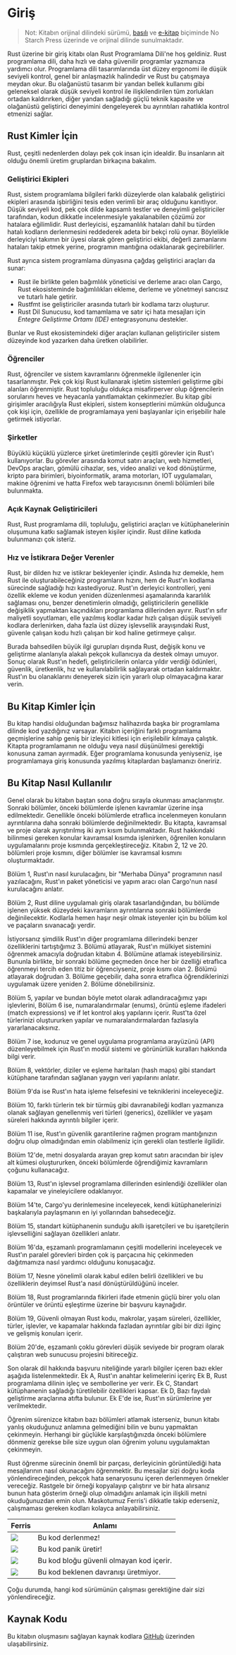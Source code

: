 # Giriş
> Not: Kitabın orijinal dilindeki sürümü, [basılı](https://nostarch.com/rust) ve [e-kitap](https://nostarch.com/) biçiminde 
> No Starch Press üzerinde ve orijinal dilinde sunulmaktadır.

Rust üzerine bir giriş kitabı olan Rust Programlama Dili'ne hoş geldiniz. Rust programlama dili, daha hızlı ve daha güvenilir programlar yazmanıza yardımcı olur. Programlama dili tasarımlarında üst düzey ergonomi ile düşük seviyeli kontrol, genel bir anlaşmazlık halindedir ve Rust bu çatışmaya meydan okur. Bu olağanüstü tasarım bir yandan bellek kullanımı gibi geleneksel olarak düşük seviyeli kontrol ile ilişkilendirilen tüm zorlukları ortadan kaldırırken, diğer yandan sağladığı güçlü teknik kapasite ve olağanüstü geliştirici deneyimini dengeleyerek bu ayrıntıları rahatlıkla kontrol etmenizi sağlar.

## Rust Kimler İçin

Rust, çeşitli nedenlerden dolayı pek çok insan için idealdir. Bu insanların ait olduğu önemli üretim gruplardan birkaçına bakalım.

### Geliştirici Ekipleri

Rust, sistem programlama bilgileri farklı düzeylerde olan kalabalık geliştirici ekipleri arasında işbirliğini tesis eden verimli bir araç olduğunu kanıtlıyor. Düşük seviyeli kod, pek çok dilde kapsamlı testler ve deneyimli geliştiriciler tarafından, kodun dikkatle incelenmesiyle yakalanabilen çözümü zor hatalara eğilimlidir. Rust derleyicisi, eşzamanlılık hataları dahil bu türden hatalı kodların derlenmesini reddederek adeta bir bekçi rolü oynar. Böylelikle derleyiciyi takımın bir üyesi olarak gören geliştirici ekibi, değerli zamanlarını hataları takip etmek yerine, programın mantığına odaklanarak geçirebilirler.

Rust ayrıca sistem programlama dünyasına çağdaş geliştirici araçları da sunar:

* Rust ile birlikte gelen bağımlılık yöneticisi ve derleme aracı olan Cargo, Rust ekosisteminde bağımlılıkları ekleme, derleme ve yönetmeyi sancısız ve tutarlı hale getirir.
* Rustfmt ise geliştiriciler arasında tutarlı bir kodlama tarzı oluşturur.
* Rust Dil Sunucusu, kod tamamlama ve satır içi hata mesajları için *Entegre Geliştirme Ortamı (IDE)*  entegrasyonunu destekler.

Bunlar ve Rust ekosistemindeki diğer araçları kullanan geliştiriciler sistem düzeyinde kod yazarken daha üretken olabilirler.

### Öğrenciler

Rust, öğrenciler ve sistem kavramlarını öğrenmekle ilgilenenler için tasarlanmıştır. Pek çok kişi Rust kullanarak işletim sistemleri geliştirme gibi alanları öğrenmiştir. Rust topluluğu oldukça misafirperver olup öğrencilerin sorularını heves ve heyacanla yanıtlamaktan çekinmezler. Bu kitap gibi girişimler aracılığıyla Rust ekipleri, sistem konseptlerini mümkün olduğunca çok kişi için, özellikle de programlamaya yeni başlayanlar için erişebilir hale getirmek istiyorlar.

### Şirketler

Büyüklü küçüklü yüzlerce şirket üretimlerinde çeşitli görevler için Rust'ı kullanıyorlar. Bu görevler arasında komut satırı araçları, web hizmetleri, DevOps araçları, gömülü cihazlar, ses, video analizi ve kod dönüştürme, kripto para birimleri, biyoinformatik, arama motorları, IOT uygulamaları, makine öğrenimi ve hatta Firefox web tarayıcısının önemli bölümleri bile bulunmakta.

### Açık Kaynak Geliştiricileri

Rust, Rust programlama dili, topluluğu, geliştirici araçları ve kütüphanelerinin oluşumuna katkı sağlamak isteyen kişiler içindir. Rust diline katkıda bulunmanızı çok isteriz.

### Hız ve İstikrara Değer Verenler

Rust, bir dilden hız ve istikrar bekleyenler içindir.
Aslında hız demekle, hem Rust ile oluşturabileceğiniz programların hızını, hem de Rust'ın kodlama sürecinde sağladığı hızı kastediyoruz. Rust'ın derleyici kontrolleri, yeni özellik ekleme ve kodun yeniden düzenlenmesi aşamalarında kararlılık sağlaması onu, benzer denetimlerin olmadığı, geliştiricilerin genellikle değişiklik yapmaktan kaçındıkları programlama dillerinden ayırır. Rust'ın sıfır maliyetli soyutlamarı, elle yazılmış kodlar kadar hızlı çalışan düşük seviyeli kodlara derlenirken, daha fazla üst düzey işlevsellik arayışındaki Rust, güvenle çalışan kodu hızlı çalışan bir kod haline getirmeye çalışır.

Burada bahsedilen büyük ilgi gurupları dışında Rust, değişik konu ve geliştirme alanlarıyla alakalı pekçok kullanıcıya da destek olmayı umuyor. Sonuç olarak Rust'ın hedefi, geliştiricilerin onlarca yıldır verdiği ödünleri, güvenlik, üretkenlik, hız ve kullanılabilirlik sağlayarak ortadan kaldırmaktır. Rust'ın bu olanaklarını deneyerek sizin için yararlı olup olmayacağına karar verin.

## Bu Kitap Kimler İçin

Bu kitap handisi olduğundan bağımsız halihazırda başka bir programlama dilinde kod yazdığınız varsayar. Kitabın içeriğini farklı programlama geçmişlerine sahip geniş bir izleyici kitlesi için erişilebilir kılmaya çalıştık. Kitapta programlamanın ne olduğu veya nasıl düşünülmesi gerektiği konusuna zaman ayırmadık. Eğer programlama konusunda yeniyseniz, işe programlamaya giriş konusunda yazılmış kitaplardan başlamanızı öneririz.

## Bu Kitap Nasıl Kullanılır

Genel olarak bu kitabın baştan sona doğru sırayla okunması amaçlanmıştır. Sonraki bölümler, önceki bölümlerde işlenen kavramlar üzerine inşa edilmektedir. Genellikle önceki bölümlerde etraflıca incelenmeyen konuların ayrıntılarına daha sonraki bölümlerde değinilmektedir. Bu kitapta, kavramsal ve proje olarak ayrıştırılmış iki ayrı kısım bulunmaktadır. Rust hakkındaki bilinmesi gereken konular kavramsal kısımda işlenirken, öğrenilen konuların uygulamalarını proje kısmında gerçekleştireceğiz. Kitabın 2, 12 ve 20. bölümleri proje kısmını, diğer bölümler ise kavramsal kısmını oluşturmaktadır. 

Bölüm 1, Rust'ın nasıl kurulacağını, bir "Merhaba Dünya" programının nasıl yazılacağını, Rust'ın paket yöneticisi ve yapım aracı olan Cargo'nun nasıl kurulacağını anlatır. 

Bölüm 2, Rust diline uygulamalı giriş olarak tasarlandığından, bu bölümde işlenen yüksek düzeydeki kavramların ayrıntılarına sonraki bölümlerde değinilecektir. Kodlarla hemen haşır neşir olmak isteyenler için bu bölüm kol ve paçaların sıvanacağı yerdir.

İstiyorsanız şimdilik Rust'ın diğer programlama dillerindeki benzer özelliklerini tartıştığımız 3. Bölümü atlayarak, Rust'ın mülkiyet sistemini öğrenmek amacıyla doğrudan kitabın 4. Bölümüne atlamak isteyebilirsiniz. Bununla birlikte, bir sonraki bölüme geçmeden önce her bir özelliği etraflıca öğrenmeyi tercih eden titiz bir öğrenciyseniz, proje kısmı olan 2. Bölümü  atlayarak doğrudan 3. Bölüme geçebilir, daha sonra etraflıca öğrendiklerinizi uygulamak üzere yeniden 2. Bölüme dönebilirsiniz.

Bölüm 5, yapılar ve bundan böyle metot olarak adlandıracağımız yapı işlevlerini, Bölüm 6 ise, numaralandırmalar (enums), örüntü eşleme ifadeleri (match expressions) ve if let kontrol akış yapılarını içerir. Rust'ta özel türlerinizi oluştururken yapılar ve numaralandırmalardan fazlasıyla yararlanacaksınız.

Bölüm 7 ise, kodunuz ve genel uygulama programlama arayüzünü (API) düzenleyebilmek için Rust'ın modül sistemi ve görünürlük kuralları hakkında bilgi verir. 

Bölüm 8, vektörler, diziler ve eşleme haritaları (hash maps) gibi standart kütüphane tarafından sağlanan yaygın veri yapılarını anlatır.

Bölüm 9'da ise Rust'ın hata işleme felsefesini ve tekniklerini inceleyeceğiz.

Bölüm 10, farklı türlerin tek bir türmüş gibi davranabileği kodları yazmanıza olanak sağlayan genellenmiş veri türleri (generics), özellikler ve yaşam süreleri hakkında ayrıntılı bilgiler içerir.

Bölüm 11 ise, Rust'ın güvenlik garantilerine rağmen program mantığınızın doğru olup olmadığından emin olabilmeniz için gerekli olan testlerle ilgilidir.

Bölüm 12'de, metni dosyalarda arayan grep komut satırı aracından bir işlev alt kümesi oluştururken, önceki bölümlerde öğrendiğimiz kavramların çoğunu kullanacağız.

Bölüm 13, Rust'ın işlevsel programlama dillerinden esinlendiği özellikler olan kapamalar ve yineleyicilere odaklanıyor. 

Bölüm 14'te, Cargo'yu derinlemesine inceleyecek, kendi kütüphanelerinizi başkalarıyla paylaşmanın en iyi yollarından bahsedeceğiz. 

Bölüm 15, standart kütüphanenin sunduğu akıllı işaretçileri ve bu işaretçilerin işlevselliğini sağlayan özellikleri anlatır.

Bölüm 16'da, eşzamanlı programlamanın çeşitli modellerini inceleyecek ve Rust'ın paralel görevleri birden çok iş parçacına hiç çekinmeden dağıtmamıza nasıl yardımcı olduğunu konuşacağız.

Bölüm 17, Nesne yönelimli olarak kabul edilen belirli özellikleri ve bu özelliklerin deyimsel Rust'a nasıl dönüştürüldüğünü inceler.

Bölüm 18, Rust programlarında fikirleri ifade etmenin güçlü birer yolu olan örüntüler ve örüntü eşleştirme üzerine bir başvuru kaynağıdır.

Bölüm 19, Güvenli olmayan Rust kodu, makrolar, yaşam süreleri, özellikler, türler, işlevler, ve kapamalar hakkında fazladan ayrıntılar gibi bir dizi ilginç ve gelişmiş konuları içerir.

Bölüm 20'de, eşzamanlı çoklu görevleri düşük seviyede bir program olarak çalıştıran web sunucusu projesini bitireceğiz.

Son olarak dil hakkında başvuru niteliğinde yararlı bilgiler içeren bazı ekler aşağıda listelenmektedir.
Ek A, Rust'ın anahtar kelimelerini içerirç
Ek B, Rust programlama dilinin işleç ve sembollerine yer verir.
Ek C, Standart kütüphanenin sağladığı türetilebilir özellikleri kapsar.
Ek D, Bazı faydalı geliştirme araçlarına atıfta bulunur.
Ek E'de ise, Rust'ın sürümlerine yer verilmektedir.

Öğrenim sürenizce kitabın bazı bölümleri atlamak isterseniz, bunun kitabı yanlış okuduğunuz anlamına gelmediğini bilin ve bunu yapmaktan çekinmeyin. Herhangi bir güçlükle karşılaştığınızda önceki bölümlere dönmeniz gerekse bile size uygun olan öğrenim yolunu uygulamaktan çekinmeyin.

Rust öğrenme sürecinin önemli bir parçası, derleyicinin görüntülediği hata mesajlarının nasıl okunacağını öğrenmektir. Bu mesajlar sizi doğru koda yönlendireceğinden, pekçok hata senaryosunu içeren derlenmeyen örnekler vereceğiz. Rastgele bir örneği kopyalayıp çalıştırır ve bir hata alırsanız bunun hata gösterim örneği olup olmadığını anlamak için ilişkili metni okuduğunuzdan emin olun. Maskotumuz Ferris'i dikkatle takip ederseniz, çalışmaması gereken kodları kolayca anlayabilirsiniz. 

<!-- Feris Resim ve açıklamalalrında kaldım --> 

| Ferris                                                                 | Anlamı                                          |
|------------------------------------------------------------------------|--------------------------------------------------|
| <img src="https://github.com/rust-lang/book/blob/master/src/img/ferris/does_not_compile.svg" class="ferris-explain"/>    | Bu kod derlenmez!                      |
| <img src="https://github.com/rust-lang/book/blob/master/src/img/ferris/panics.svg" class="ferris-explain"/>              | Bu kod panik üretir!                   |
| <img src="https://github.com/rust-lang/book/raw/master/src/img/ferris/unsafe.svg" class="ferris-explain"/>              | Bu kod bloğu güvenli olmayan kod içerir.|
| <img src="https://github.com/rust-lang/book/raw/master/src/img/ferris/not_desired_behavior.svg" class="ferris-explain"/>| Bu kod beklenen davranışı üretmiyor. |


Çoğu durumda, hangi kod sürümünün çalışması gerektiğine dair sizi yönlendireceğiz.

## Kaynak Kodu

Bu kitabın oluşmasını sağlayan kaynak kodlara [GitHub](https://github.com/RustDili/dokuman/tree/master/ceviriler) üzerinden ulaşabilirsiniz.
